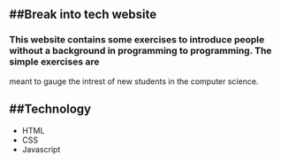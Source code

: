 ##Break into tech website
---

### This website contains some exercises to introduce people without a background in programming to programming. The simple exercises are 
meant to gauge the intrest of new students in the computer science. 


##Technology
---
+ HTML 
+ CSS
+ Javascript
